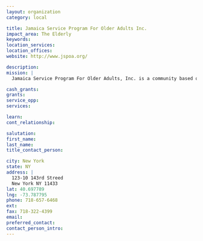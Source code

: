 ```yaml
---
layout: organization
category: local

title: Jamaica Service Program For Older Adults Inc.
impact_area: The Elderly
keywords: 
location_services: 
location_offices: 
website: http://www.jspoa.org/

description: 
mission: |
  Jamaica Service Program For Older Adults, Inc. is a community based organization that addresses the needs of senior citizens.  They participate in a variety of recreational activities at the center.

cash_grants: 
grants: 
service_opp: 
services: 

learn: 
cont_relationship: 

salutation: 
first_name: 
last_name: 
title_contact_person: 

city: New York
state: NY
address: |
  123-10 143rd Streed  
  New York NY 11433
lat: 40.697789
lng: -73.787795
phone: 718-657-6468
ext: 
fax: 718-322-4399
email: 
preferred_contact: 
contact_person_intro: 
---
```

